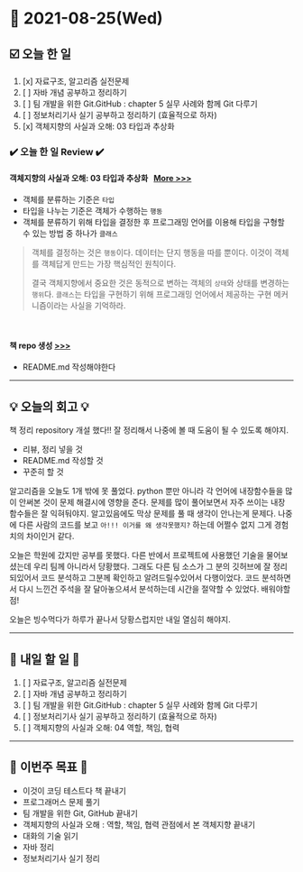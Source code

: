 # 📆 2021-08-25(Wed)
## ☑️ 오늘 한 일 
1. [x] 자료구조, 알고리즘 실전문제 
2. [ ] 자바 개념 공부하고 정리하기  
3. [ ] 팀 개발을 위한 Git.GitHub : chapter 5 실무 사례와 함께 Git 다루기 
4. [ ] 정보처리기사 실기 공부하고 정리하기 (효율적으로 하자)
5. [x] 객체지향의 사실과 오해: 03 타입과 추상화

### ✔️ 오늘 한 일 Review ✔️

#### 객체지향의 사실과 오해: 03 타입과 추상화 &nbsp; [More >>>](https://github.com/Kyuwon53/library_books_record/blob/main/The_Essence_of_Object-Orientation/Chapter03-Type_and_Abstract.md)
- 객체를 분류하는 기준은 `타입`
- 타입을 나누는 기준은 객체가 수행하는 `행동`
- 객체를 분류하기 위해 타입을 결정한 후 프로그래밍 언어를 이용해 타입을 구형할 수 있는 방법 중 하나가 `클래스`


> 객체를 결정하는 것은 `행동`이다. 데이터는 단지 행동을 따를 뿐이다. 이것이 객체를 객체답게 만드는 가장 핵심적인 원칙이다.
> 
> 결국 객체지향에서 중요한 것은 동적으로 변하는 객체의 `상태`와 상태를 변경하는 `행위`다. `클래스`는 타입을 구현하기 위해 프로그래밍 언어에서 제공하는 구현 메커니즘이라는 사실을 기억하라.
> 

<br>


#### 책 repo 생성 [>>>](https://github.com/Kyuwon53/library_books_record)
- README.md 작성해야한다


***
## 💡 오늘의 회고 💡

책 정리 repository 개설 했다!! 잘 정리해서 나중에 볼 때 도움이 될 수 있도록 해야지. 
- 리뷰, 정리 넣을 것
- README.md 작성할 것 
- 꾸준히 할 것 

알고리즘을 오늘도 1개 밖에 못 풀었다. python 뿐만 아니라 각 언어에 내장함수들을 많이 안써본 것이 문제 해결시에 영향을 준다. 문제를 많이 풀어보면서 자주 쓰이는 내장 함수들은 잘 익혀둬야지. 알고있음에도 막상 문제를 풀 때 생각이 안나는게 문제다. 나중에 다른 사람의 코드를 보고 `아!!! 이거를 왜 생각못했지?` 하는데 어쩔수 없지 그게 경험치의 차이인거 같다. 

오늘은 학원에 갔지만 공부를 못했다. 다른 반에서 프로젝트에 사용했던 기술을 물어보셨는데 우리 팀께 아니라서 당황했다. 그래도 다른 팀 소스가 그 분의 깃허브에 잘 정리되있어서 코드 분석하고 그분께 확인하고 알려드릴수있어서 다행이었다. 코드 분석하면서 다시 느낀건 주석을 잘 달아놓으셔서 분석하는데 시간을 절약할 수 있었다. 배워야할 점! 

오늘은 빙수먹다가 하루가 끝나서 당황스럽지만 내일 열심히 해야지.
   
***

## 🎯 내일 할 일 🎯
1. [ ] 자료구조, 알고리즘 실전문제 
2. [ ] 자바 개념 공부하고 정리하기  
3. [ ] 팀 개발을 위한 Git.GitHub : chapter 5 실무 사례와 함께 Git 다루기 
4. [ ] 정보처리기사 실기 공부하고 정리하기 (효율적으로 하자)
5. [ ] 객체지향의 사실과 오해: 04 역할, 책임, 협력 
***
## 🏁 이번주 목표 🏁
- 이것이 코딩 테스트다 책 끝내기
- 프로그래머스 문제 풀기 
- 팀 개발을 위한 Git, GitHub 끝내기
- 객체지향의 사실과 오해 : 역할, 책임, 협력 관점에서 본 객체지향 끝내기
- 대화의 기술 읽기
- 자바 정리 
- 정보처리기사 실기 정리 